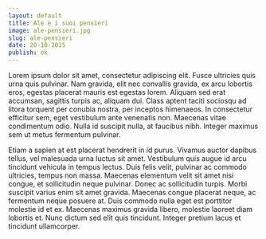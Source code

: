 ```yaml
---
layout: default
title: Ale e i suoi pensieri
image: ale-pensieri.jpg
slug: ale-pensieri
date: 20-10-2015
publish: ok
---
```


Lorem ipsum dolor sit amet, consectetur adipiscing elit. Fusce ultricies quis urna quis pulvinar. Nam gravida, elit nec convallis gravida, ex arcu lobortis eros, egestas placerat mauris est egestas lorem. Aliquam sed erat accumsan, sagittis turpis ac, aliquam dui. Class aptent taciti sociosqu ad litora torquent per conubia nostra, per inceptos himenaeos. In consectetur efficitur sem, eget vestibulum ante venenatis non. Maecenas vitae condimentum odio. Nulla id suscipit nulla, at faucibus nibh. Integer maximus sem ut metus fermentum pulvinar.

Etiam a sapien at est placerat hendrerit in id purus. Vivamus auctor dapibus tellus, vel malesuada urna luctus sit amet. Vestibulum quis augue id arcu tincidunt vehicula in tempus lectus. Duis felis velit, pulvinar ac commodo ultricies, tempus non massa. Maecenas elementum velit sit amet nisi congue, et sollicitudin neque pulvinar. Donec ac sollicitudin turpis. Morbi suscipit varius enim sit amet gravida. Maecenas congue placerat neque, ac fermentum neque posuere at. Duis commodo nulla eget est porttitor molestie id et ex. Maecenas maximus gravida libero, molestie laoreet diam lobortis et. Nunc dictum sed elit quis tincidunt. Integer pretium lacus et tincidunt ullamcorper.